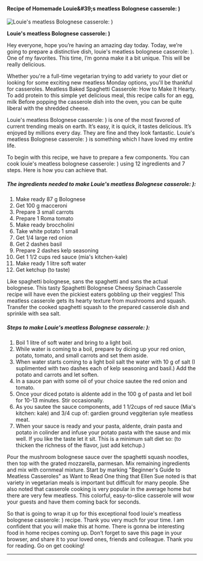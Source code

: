             

#### Recipe of Homemade Louie&amp;#39;s meatless Bolognese casserole: )

![Louie's meatless Bolognese casserole: )](https://img-global.cpcdn.com/recipes/bc3ebfa51c2d3741/751x532cq70/louies-meatless-bolognese-casserole-recipe-main-photo.jpg)

**Louie's meatless Bolognese casserole: )**

Hey everyone, hope you’re having an amazing day today. Today, we’re going to prepare a distinctive dish, louie's meatless bolognese casserole: ). One of my favorites. This time, I’m gonna make it a bit unique. This will be really delicious.

Whether you're a full-time vegetarian trying to add variety to your diet or looking for some exciting new meatless Monday options, you'll be thankful for casseroles. Meatless Baked Spaghetti Casserole: How to Make It Hearty. To add protein to this simple yet delicious meal, this recipe calls for an egg, milk Before popping the casserole dish into the oven, you can be quite liberal with the shredded cheese.

Louie's meatless Bolognese casserole: ) is one of the most favored of current trending meals on earth. It’s easy, it is quick, it tastes delicious. It’s enjoyed by millions every day. They are fine and they look fantastic. Louie's meatless Bolognese casserole: ) is something which I have loved my entire life.

To begin with this recipe, we have to prepare a few components. You can cook louie's meatless bolognese casserole: ) using 12 ingredients and 7 steps. Here is how you can achieve that.

##### The ingredients needed to make Louie's meatless Bolognese casserole: ):

1.  Make ready 87 g Bolognese
2.  Get 100 g macceroni
3.  Prepare 3 small carrots
4.  Prepare 1 Roma tomato
5.  Make ready broccholini
6.  Take white potato 1 small
7.  Get 1/4 large red onion
8.  Get 2 dashes basil
9.  Prepare 2 dashes kelp seasoning
10.  Get 1 1/2 cups red sauce (mia's kitchen-kale)
11.  Make ready 1 litre soft water
12.  Get ketchup (to taste)

Like spaghetti bolognese, sans the spaghetti and sans the actual bolognese. This tasty Spaghetti Bolognese Cheesy Spinach Casserole recipe will have even the pickiest eaters gobbling up their veggies! This meatless casserole gets its hearty texture from mushrooms and squash. Transfer the cooked spaghetti squash to the prepared casserole dish and sprinkle with sea salt.

##### Steps to make Louie's meatless Bolognese casserole: ):

1.  Boil 1 litre of soft water and bring to a light boil.
2.  While water is coming to a boil, prepare by dicing up your red onion, potato, tomato, and small carrots and set them aside.
3.  When water starts coming to a light boil salt the water with 10 g of salt (I suplimented with two dashes each of kelp seasoning and basil.) Add the potato and carrots and let soften.
4.  In a sauce pan with some oil of your choice sautee the red onion and tomato.
5.  Once your diced potato is aldente add in the 100 g of pasta and let boil for 10-13 minutes. Stir occasionally.
6.  As you sautee the sauce components, add 1 1/2cups of red sauce (Mia's kitchen: kale) and 3/4 cup of: gardien ground veggiterian syle meatless meat.
7.  When your sauce is ready and your pasta, aldente, drain pasta and potato in colinder and infuse your potato pasta with the sause and mix well. If you like the taste let it sit. This is a minimum salt diet so: (to thicken the richness of the flavor, just add ketchup.)

Pour the mushroom bolognese sauce over the spaghetti squash noodles, then top with the grated mozzarella, parmesan. Mix remaining ingredients and mix with cornmeal mixture. Start by marking "Beginner's Guide to Meatless Casseroles" as Want to Read One thing that Ellen Sue noted is that variety in vegetarian meals is important but difficult for many people. She also noted that casserole cooking is very popular in the average home but there are very few meatless. This colorful, easy-to-slice casserole will wow your guests and have them coming back for seconds.

So that is going to wrap it up for this exceptional food louie's meatless bolognese casserole: ) recipe. Thank you very much for your time. I am confident that you will make this at home. There is gonna be interesting food in home recipes coming up. Don’t forget to save this page in your browser, and share it to your loved ones, friends and colleague. Thank you for reading. Go on get cooking!

* * *